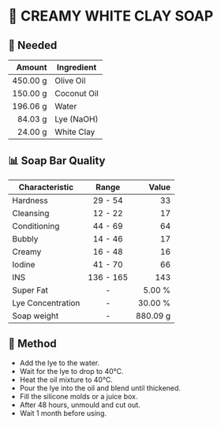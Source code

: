 # :shower: CREAMY WHITE CLAY SOAP

## :spoon: Needed
Amount | Ingredient
--: | --
450.00 g | Olive Oil
150.00 g | Coconut Oil
196.06 g | Water
84.03 g | Lye (NaOH)
24.00 g | White Clay

## :bar_chart: Soap Bar Quality
Characteristic | Range | Value
-- | :--: | --:
Hardness | 29 - 54 | 33
Cleansing | 12 - 22 | 17
Conditioning | 44 - 69 | 64
Bubbly | 14 - 46 | 17
Creamy | 16 - 48 | 16
Iodine | 41 - 70 | 66
INS | 136 - 165 | 143
Super Fat | - | 5.00 %
Lye Concentration | - | 30.00 %
Soap weight | - | 880.09 g

## :notebook: Method
- Add the lye to the water.
- Wait for the lye to drop to 40°C.
- Heat the oil mixture to 40°C.
- Pour the lye into the oil and blend until thickened.
- Fill the silicone molds or a juice box.
- After 48 hours, unmould and cut out.
- Wait 1 month before using.
